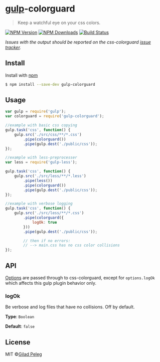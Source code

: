 # [gulp](https://github.com/wearefractal/gulp)-colorguard
> Keep a watchful eye on your css colors.

[![NPM Version](http://img.shields.io/npm/v/gulp-colorguard.svg?style=flat)](https://npmjs.org/package/gulp-colorguard)
[![NPM Downloads](http://img.shields.io/npm/dm/gulp-colorguard.svg?style=flat)](https://npmjs.org/package/gulp-colorguard)
[![Build Status](http://img.shields.io/travis/pgilad/gulp-colorguard.svg?style=flat)](https://travis-ci.org/pgilad/gulp-colorguard)

*Issues with the output should be reported on the css-colorguard [issue tracker](https://github.com/SlexAxton/css-colorguard/issues).*

## Install

Install with [npm](https://npmjs.org/package/gulp-colorguard)

```bash
$ npm install --save-dev gulp-colorguard
```

## Usage

```js
var gulp = require('gulp');
var colorguard = require('gulp-colorguard');

//example with basic css copying
gulp.task('css', function() {
    gulp.src('./src/css/**/*.css')
        .pipe(colorguard())
        .pipe(gulp.dest('./public/css'));
});

//example with less-preprocesser
var less = require('gulp-less');

gulp.task('css', function() {
    gulp.src('./src/less/**/*.less')
        .pipe(less())
        .pipe(colorguard())
        .pipe(gulp.dest('./public/css'));
});

//example with verbose logging
gulp.task('css', function() {
    gulp.src('./src/less/**/*.css')
        .pipe(colorguard({
            logOk: true
        }))
        .pipe(gulp.dest('./public/css'));

        // then if no errors:
        // --> main.css has no css color collisions
});
```

## API

[Options](https://github.com/SlexAxton/css-colorguard#programmatic) are passed through to css-colorguard,
except for `options.logOk` which affects this gulp plugin behavior only.

### logOk

Be verbose and log files that have no collisions. Off by default.

**Type**: `Boolean`

**Default**: `false`

## License

MIT ©[Gilad Peleg](http://giladpeleg.com)
